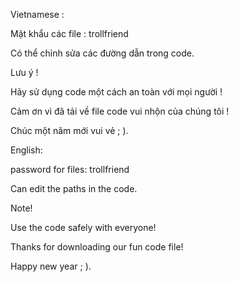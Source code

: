 Vietnamese :

Mật khẩu các file : trollfriend

Có thể chỉnh sửa các đường dẫn trong code.

Lưu ý !

Hãy sử dụng code một cách an toàn với mọi người !

Cảm ơn vì đã tải về file code vui nhộn của chúng tôi !

Chúc một năm mới vui vẻ ; ).

English:

password for files: trollfriend

Can edit the paths in the code.

Note!

Use the code safely with everyone!

Thanks for downloading our fun code file!

Happy new year ; ).
